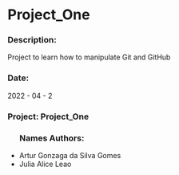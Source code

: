 # Project_One
<h3>Description:</h3>
<p>Project to learn how to manipulate Git and GitHub</p>
<h3>Date:</h3>
<p>2022 - 04 - 2</p>
<h3>Project: Project_One</h3>
 <ul><h3>Names Authors:</h3>
  <li>Artur Gonzaga da Silva Gomes</li>
  <li>Julia Alice Leao</li>
</ul>
	
